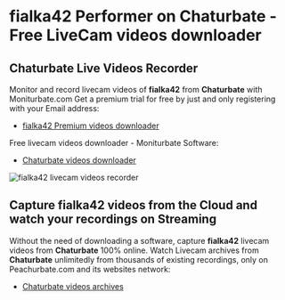 # fialka42 Performer on Chaturbate - Free LiveCam videos downloader

## Chaturbate Live Videos Recorder

Monitor and record livecam videos of **fialka42** from **Chaturbate** with Moniturbate.com
Get a premium trial for free by just and only registering with your Email address:
* [fialka42 Premium videos downloader](https://moniturbate.com/request-demo-licence-key.html)

Free livecam videos downloader - Moniturbate Software:
* [Chaturbate videos downloader](https://moniturbate.com/moniturbate-download-software.html)

![fialka42 livecam videos recorder](https://peachurnet.com/templates/moniturbate-software.png)


## Capture fialka42 videos from the Cloud and watch your recordings on Streaming

Without the need of downloading a software, capture **fialka42** livecam videos from **Chaturbate** 100% online.
Watch Livecam archives from **Chaturbate** unlimitedly from thousands of existing recordings, only on Peachurbate.com and its websites network:
* [Chaturbate videos archives](https://peachurnet.com/)